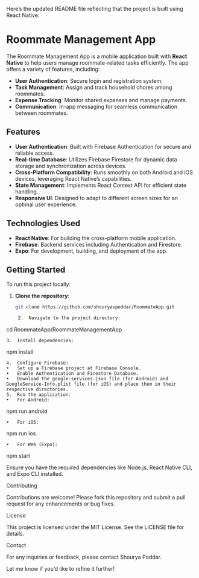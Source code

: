 Here’s the updated README file reflecting that the project is built using React Native:

# Roommate Management App

The Roommate Management App is a mobile application built with **React Native** to help users manage roommate-related tasks efficiently. The app offers a variety of features, including:

- **User Authentication**: Secure login and registration system.
- **Task Management**: Assign and track household chores among roommates.
- **Expense Tracking**: Monitor shared expenses and manage payments.
- **Communication**: In-app messaging for seamless communication between roommates.

## Features

- **User Authentication**: Built with Firebase Authentication for secure and reliable access.
- **Real-time Database**: Utilizes Firebase Firestore for dynamic data storage and synchronization across devices.
- **Cross-Platform Compatibility**: Runs smoothly on both Android and iOS devices, leveraging React Native’s capabilities.
- **State Management**: Implements React Context API for efficient state handling.
- **Responsive UI**: Designed to adapt to different screen sizes for an optimal user experience.

## Technologies Used

- **React Native**: For building the cross-platform mobile application.
- **Firebase**: Backend services including Authentication and Firestore.
- **Expo**: For development, building, and deployment of the app.

## Getting Started

To run this project locally:

1. **Clone the repository**:
   ```bash
   git clone https://github.com/shouryavpoddar/RoommateApp.git

	2.	Navigate to the project directory:

cd RoommateApp/RoommateManagementApp


	3.	Install dependencies:

npm install


	4.	Configure Firebase:
	•	Set up a Firebase project at Firebase Console.
	•	Enable Authentication and Firestore Database.
	•	Download the google-services.json file (for Android) and GoogleService-Info.plist file (for iOS) and place them in their respective directories.
	5.	Run the application:
	•	For Android:

npm run android


	•	For iOS:

npm run ios


	•	For Web (Expo):

npm start



Ensure you have the required dependencies like Node.js, React Native CLI, and Expo CLI installed.

Contributing

Contributions are welcome! Please fork this repository and submit a pull request for any enhancements or bug fixes.

License

This project is licensed under the MIT License. See the LICENSE file for details.

Contact

For any inquiries or feedback, please contact Shourya Poddar.

Let me know if you’d like to refine it further!
